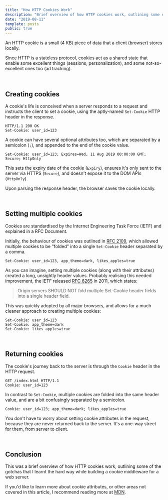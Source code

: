 ```yaml
---
title: "How HTTP Cookies Work"
description: "Brief overview of how HTTP cookies work, outlining some of the gotchas that I learnt the hard way while creating a cookie middleware"
date: "2019-08-11"
template: posts
public: true
---
```


An HTTP cookie is a small (4 KB) piece of data that a client (browser) stores locally.

Since HTTP is a stateless protocol, cookies act
as a shared state that enable some excellent things (sessions, personalization),
and some not-so-excellent ones too (ad tracking).

<br>

## Creating cookies

A cookie's life is conceived when a server responds to a request and instructs
the client to set a cookie, using the aptly-named `Set-Cookie` HTTP header
in the response.

```http
HTTP/1.1 200 OK
Set-Cookie: user_id=123
```

A cookie can have several optional attributes too, which are separated by a
semicolon (`;`), and appended to the end of the cookie value.

```http
Set-Cookie: user_id=123; Expires=Wed, 11 Aug 2019 00:00:00 GMT; Secure; HttpOnly
```

This sets the expiry date of the cookie (`Expiry`), ensures it's only sent to
the server via HTTPS (`Secure`), and doesn't expose it to the DOM APIs (`HttpOnly`).

Upon parsing the response header, the browser saves the cookie locally.

<br>

## Setting multiple cookies

Cookies are standardised by the Internet Engineering Task Force (IETF) and
explained in a RFC Document.

Initially, the behaviour of cookies was outlined in
[RFC 2109](https://tools.ietf.org/html/rfc2109), which allowed multiple cookies
to be "folded" into a single `Set-Cookie` header separated by a comma.

```http
Set-Cookie: user_id=123, app_theme=dark, likes_apples=true
```

As you can imagine, setting multiple cookies (along with their attributes)
created a long, unsightly header values. Probably realising this needed 
improvement, the IETF released [RFC 6265](https://tools.ietf.org/html/rfc6265)
in 2011, which states:

> Origin servers SHOULD NOT fold multiple Set-Cookie header fields into a single header field.

This was quickly adopted by all major browsers, and allows for a much cleaner
approach to creating multiple cookies:

```http
Set-Cookie: user_id=123
Set-Cookie: app_theme=dark
Set-Cookie: likes_apples=true
```

<br>

## Returning cookies

The cookie's journey back to the server is through the `Cookie` header in the
HTTP request.

```http
GET /index.html HTTP/1.1
Cookie: user_id=123
```

In contrast to `Set-Cookie`, multiple cookies are folded into the same
header value, and are a bit confusingly separated by a semicolon.

```http
Cookie: user_id=123; app_theme=dark; likes_apples=true
```

You don't have to worry about setting cookie attributes in the request, because
they are never returned back to the server. It's a one-way street for them,
from server to client.

<br>

## Conclusion

This was a brief overview of how HTTP cookies work, outlining some of the gotchas
that I learnt the hard way while building a cookie middleware for a web server.

If you'd like to learn more about cookie attributes, or other areas not covered
in this article, I recommend reading more at [MDN](https://developer.mozilla.org/en-US/docs/Web/HTTP/Cookies).
